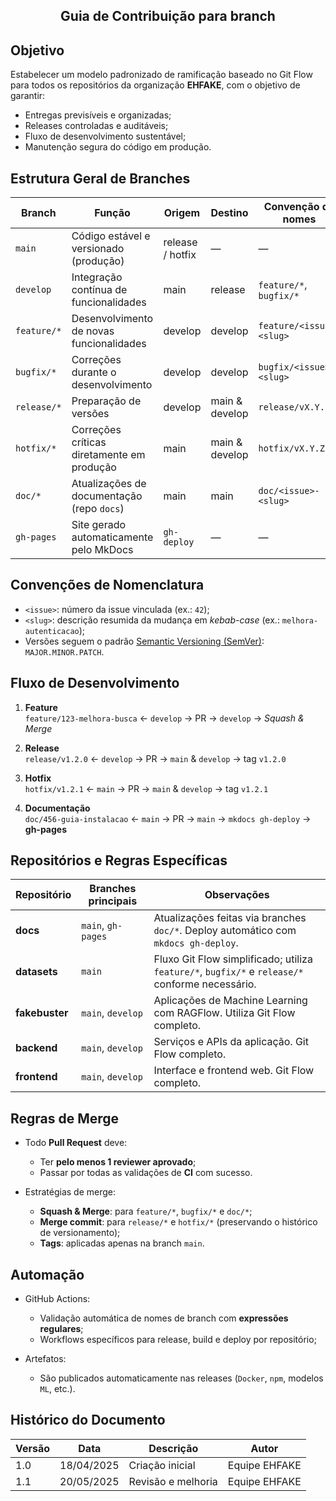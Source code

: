 ## <center> Guia de Contribuição para branch </center>

##  Objetivo

Estabelecer um modelo padronizado de ramificação baseado no Git Flow para todos os repositórios da organização **EHFAKE**, com o objetivo de garantir:

- Entregas previsíveis e organizadas;
- Releases controladas e auditáveis;
- Fluxo de desenvolvimento sustentável;
- Manutenção segura do código em produção.

##  Estrutura Geral de Branches

| Branch        | Função                                     | Origem           | Destino         | Convenção de nomes           |
| ------------- | ------------------------------------------ | ---------------- | --------------- | ---------------------------- |
| `main`        | Código estável e versionado (produção)     | release / hotfix | —               | —                            |
| `develop`     | Integração contínua de funcionalidades     | main             | release         | `feature/*`, `bugfix/*`      |
| `feature/*`   | Desenvolvimento de novas funcionalidades   | develop          | develop         | `feature/<issue>-<slug>`     |
| `bugfix/*`    | Correções durante o desenvolvimento        | develop          | develop         | `bugfix/<issue>-<slug>`      |
| `release/*`   | Preparação de versões                      | develop          | main & develop  | `release/vX.Y.Z`             |
| `hotfix/*`    | Correções críticas diretamente em produção | main             | main & develop  | `hotfix/vX.Y.Z`              |
| `doc/*`       | Atualizações de documentação (repo `docs`) | main             | main            | `doc/<issue>-<slug>`         |
| `gh-pages`    | Site gerado automaticamente pelo MkDocs    | `gh-deploy`      | —               | —                            |

## Convenções de Nomenclatura

- `<issue>`: número da issue vinculada (ex.: `42`);
- `<slug>`: descrição resumida da mudança em *kebab-case* (ex.: `melhora-autenticacao`);
- Versões seguem o padrão [Semantic Versioning (SemVer)](https://semver.org): `MAJOR.MINOR.PATCH`.

##  Fluxo de Desenvolvimento

1. **Feature**  
   `feature/123-melhora-busca` ← `develop` → PR → `develop` → *Squash & Merge*

2. **Release**  
   `release/v1.2.0` ← `develop` → PR → `main` & `develop` → tag `v1.2.0`

3. **Hotfix**  
   `hotfix/v1.2.1` ← `main` → PR → `main` & `develop` → tag `v1.2.1`

4. **Documentação**  
   `doc/456-guia-instalacao` ← `main` → PR → `main` → `mkdocs gh-deploy` → **gh-pages**

## Repositórios e Regras Específicas

| Repositório     | Branches principais | Observações                                                                                       |
|------------------|---------------------|---------------------------------------------------------------------------------------------------|
| **docs**         | `main`, `gh-pages`  | Atualizações feitas via branches `doc/*`. Deploy automático com `mkdocs gh-deploy`.              |
| **datasets**     | `main`              | Fluxo Git Flow simplificado; utiliza `feature/*`, `bugfix/*` e `release/*` conforme necessário.  |
| **fakebuster**   | `main`, `develop`   | Aplicações de Machine Learning com RAGFlow. Utiliza Git Flow completo.                           |
| **backend**      | `main`, `develop`   | Serviços e APIs da aplicação. Git Flow completo.                                                  |
| **frontend**     | `main`, `develop`   | Interface e frontend web. Git Flow completo.                                                      |

##  Regras de Merge

- Todo **Pull Request** deve:
  - Ter **pelo menos 1 reviewer aprovado**;
  - Passar por todas as validações de **CI** com sucesso.
  
- Estratégias de merge:
  - **Squash & Merge**: para `feature/*`, `bugfix/*` e `doc/*`;
  - **Merge commit**: para `release/*` e `hotfix/*` (preservando o histórico de versionamento);
  - **Tags**: aplicadas apenas na branch `main`.

##  Automação

- GitHub Actions:
  - Validação automática de nomes de branch com **expressões regulares**;
  - Workflows específicos para release, build e deploy por repositório;
  
- Artefatos:
  - São publicados automaticamente nas releases (`Docker`, `npm`, modelos `ML`, etc.).

##  Histórico do Documento

| Versão | Data       | Descrição            | Autor         |
|--------|------------|----------------------|---------------|
| 1.0    | 18/04/2025 | Criação inicial      | Equipe EHFAKE |
| 1.1    | 20/05/2025 | Revisão e melhoria   | Equipe EHFAKE |